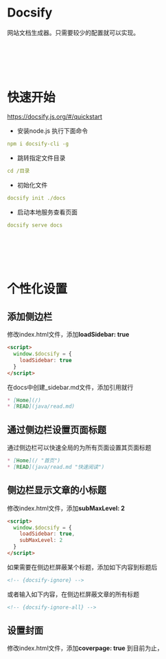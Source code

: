 # Docsify
网站文档生成器。只需要较少的配置就可以实现。



<br><br>
---
# 快速开始
https://docsify.js.org/#/quickstart

- 安装node.js 执行下面命令
```yaml
npm i docsify-cli -g
```


- 跳转指定文件目录
```yaml
cd /目录
```

- 初始化文件
```yaml
docsify init ./docs
```

- 启动本地服务查看页面
```yaml
docsify serve docs
```

<br><br>
---
# 个性化设置
## 添加侧边栏
修改index.html文件，添加**loadSidebar: true**
```html
<script>
  window.$docsify = {
    loadSidebar: true
  }
</script>
```

在docs中创建_sidebar.md文件，添加引用就行
```markdown
* [Home](/)
* [READ](java/read.md)
```


## 通过侧边栏设置页面标题
通过侧边栏可以快速全局的为所有页面设置其页面标题
```markdown
* [Home](/ "首页")
* [READ](java/read.md "快速阅读")
```

## 侧边栏显示文章的小标题
修改index.html文件，添加**subMaxLevel: 2**
```html
<script>
  window.$docsify = {
    loadSidebar: true,
    subMaxLevel: 2
  }
</script>
```

如果需要在侧边栏屏蔽某个标题，添加如下内容到标题后
```html
<!-- {docsify-ignore} -->
```

或者输入如下内容，在侧边栏屏蔽文章的所有标题
```html
<!-- {docsify-ignore-all} -->
```

## 设置封面
修改index.html文件，添加**coverpage: true**
到目前为止，<script>脚本内容如下
```html
  <script>
    window.$docsify = {
      name: '',
      repo: '',
      // 侧边栏
      loadSidebar: true,
      alias: {
        '/.*/_sidebar.md': '/_sidebar.md'
      },
      // 侧边栏的映射标题至二级
      subMaxLevel: 2,
      coverpage: true
    }
  </script>
```


---

